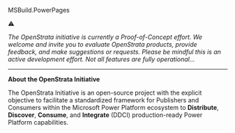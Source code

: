 MSBuild.PowerPages

⚠

*The OpenStrata initiative is currently a Proof-of-Concept effort.  We welcome and invite you to evaluate OpenStrata products, provide feedback, and make suggestions or requests.  Please be mindful this is an active development effort.  Not all features are fully operational...*


***


**About the OpenStrata Initiative**

The OpenStrata Initiative is an open-source project with the explicit objective to facilitate a standardized framework for Publishers and Consumers within the Microsoft Power Platform ecosystem to **Distribute**, **Discover**, **Consume**, and **Integrate** (DDCI) production-ready Power Platform 
capabilities.

